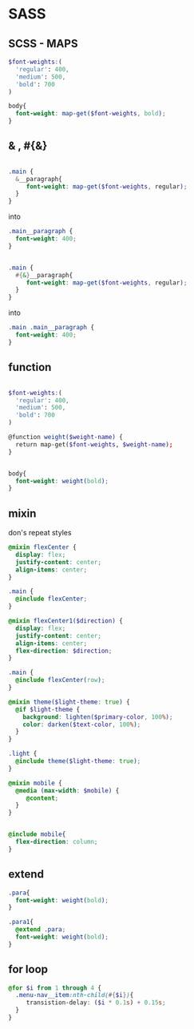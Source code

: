 # SASS

## SCSS - MAPS

```scss
$font-weights:(
  'regular': 400,
  'medium': 500,
  'bold': 700
)

body{
  font-weight: map-get($font-weights, bold);
}

```
## & , #{&}

```scss

.main {
  &__paragraph{
     font-weight: map-get($font-weights, regular);
  }
}

```
into

```css
.main__paragraph {
  font-weight: 400;
}
```


```scss

.main {
  #{&}__paragraph{
     font-weight: map-get($font-weights, regular);
  }
}

```
into

```css
.main .main__paragraph {
  font-weight: 400;
}
```

## function

```scss

$font-weights:(
  'regular': 400,
  'medium': 500,
  'bold': 700
)

@function weight($weight-name) {
  return map-get($font-weights, $weight-name);
}


body{
  font-weight: weight(bold);
}
```

## mixin
don's repeat styles

```scss
@mixin flexCenter {
  display: flex;
  justify-content: center;
  align-items: center;
}

.main {
  @include flexCenter;
}

```

```scss
@mixin flexCenter1($direction) {
  display: flex;
  justify-content: center;
  align-items: center;
  flex-direction: $direction;
}

.main {
  @include flexCenter(row);
}

```

```scss
@mixin theme($light-theme: true) {
  @if $light-theme {
    background: lighten($primary-color, 100%);
    color: darken($text-color, 100%);
  } 
}

.light {
  @include theme($light-theme: true);
}
```


```scss
@mixin mobile {
  @media (max-width: $mobile) {
     @content;
  }
}


@include mobile{
  flex-direction: column;
}

```

## extend

```scss
.para{
  font-weight: weight(bold);
}

.para1{
  @extend .para;
  font-weight: weight(bold);
}
```

## for loop

```scss
@for $i from 1 through 4 {
  .menu-nav__item:nth-child(#{$i}){
     transistion-delay: ($i * 0.1s) + 0.15s;
  }
}
```
